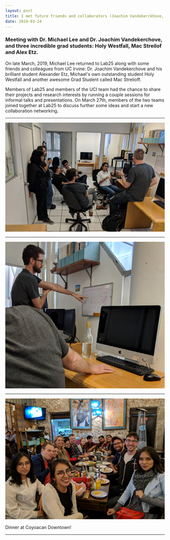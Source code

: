 ```yaml
---
layout: post
title: I met future friends and collaborators (Joachim Vandekerckhove, Holly Westfall, Alex Etz) when Michael visits the UNAM again!
date: 2019-03-24
---
```


### Meeting with Dr. Michael Lee and Dr. Joachim Vandekerchove, and three incredible grad students: Holy Westfall, Mac Streilof and Alex Etz.

On late March, 2019, Michael Lee returned to Lab25 along with some friends and colleagues from UC Irvine: Dr. Joachim Vandekerchove and his brilliant student Alexander Etz, Michael's own outstanding student Holy Westfall and another awesome Grad Student called Mac Strelioff.

Members of Lab25 and members of the UCI team had the chance to share their projects and research interests by running a couple sessions for informal talks and presentations. On March 27th, members of the two teams joined together at Lab25 to discuss further some ideas and start a new collaboration networking.

____  

![Alt text](/LabPictures/Lab25_UCI_1.png)

____  

![Alt text](/LabPictures/Lab25_UCI_2.png)

____  

![Alt text](/LabPictures/Lab25_UCI_3.png)

Dinner at Coyoacan Downtown!
____  

 
